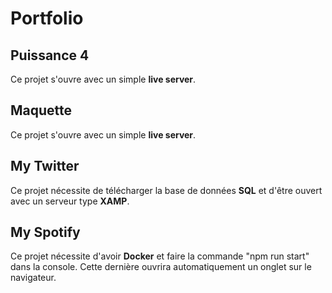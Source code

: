 # Portfolio

## Puissance 4
Ce projet s'ouvre avec un simple **live server**.

## Maquette
Ce projet s'ouvre avec un simple **live server**.

## My Twitter
Ce projet nécessite de télécharger la base de données **SQL** et d'être ouvert avec un serveur type **XAMP**.

## My Spotify
Ce projet nécessite d'avoir **Docker** et faire la commande "npm run start" dans la console. Cette dernière ouvrira automatiquement un onglet sur le navigateur.
